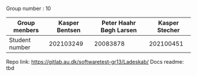 Group number : 10

Group menbers | Kasper Bentsen | Peter Haahr Bøgh Larsen | Kasper Stecher | 
--- | --- | --- | --- |
Student number | 202103249 | 20083878 | 202100451 |

Repo link:  https://gitlab.au.dk/softwaretest-gr13/Ladeskab/
Docs readme: tbd